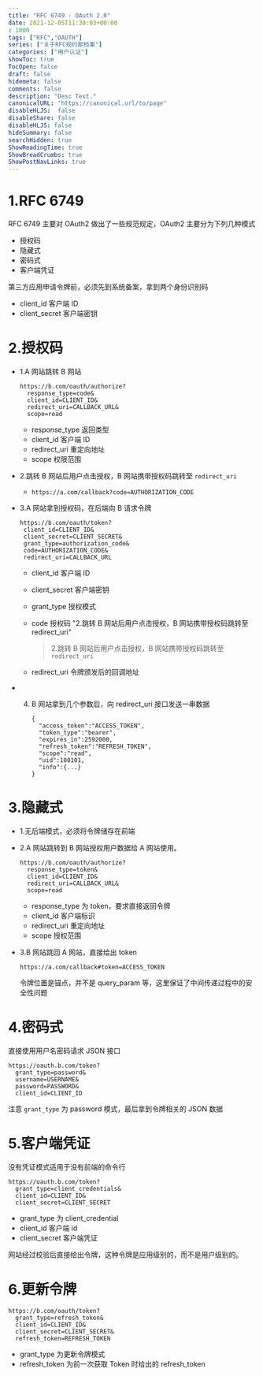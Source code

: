 ```yaml
---
title: "RFC 6749 - OAuth 2.0"
date: 2021-12-05T11:30:03+00:00
: 1000
tags: ["RFC","OAUTH"]
series: ["关于RFC规约那档事"]
categories: ["用户认证"]
showToc: true
TocOpen: false
draft: false
hidemeta: false
comments: false
description: "Desc Text."
canonicalURL: "https://canonical.url/to/page"
disableHLJS:  false
disableShare: false
disableHLJS: false
hideSummary: false
searchHidden: true
ShowReadingTime: true
ShowBreadCrumbs: true
ShowPostNavLinks: true
---
```


# 1.RFC 6749

RFC 6749 主要对 OAuth2 做出了一些规范规定，OAuth2 主要分为下列几种模式

- 授权码
- 隐藏式
- 密码式
- 客户端凭证

第三方应用申请令牌前，必须先到系统备案，拿到两个身份识别码

- client_id 客户端 ID
- client_secret 客户端密钥

# 2.授权码

- 1.A 网站跳转 B 网站
  
  ```
  https://b.com/oauth/authorize?
    response_type=code&
    client_id=CLIENT_ID&
    redirect_uri=CALLBACK_URL&
    scope=read
  ```
  
  - response_type 返回类型
  - client_id 客户端 ID
  - redirect_uri 重定向地址
  - scope 权限范围
- 2.跳转 B 网站后用户点击授权，B 网站携带授权码跳转至 `redirect_uri`
  
  - ```
    https://a.com/callback?code=AUTHORIZATION_CODE
    ```
- 3.A 网站拿到授权码，在后端向 B 请求令牌
  
  ```
  https://b.com/oauth/token?
   client_id=CLIENT_ID&
   client_secret=CLIENT_SECRET&
   grant_type=authorization_code&
   code=AUTHORIZATION_CODE&
   redirect_uri=CALLBACK_URL
  ```
  
  - client_id 客户端 ID
  - client_secret 客户端密钥
  - grant_type 授权模式
  - code  授权码 "2.跳转 B 网站后用户点击授权，B 网站携带授权码跳转至 redirect_uri"
    
    > 2.跳转 B 网站后用户点击授权，B 网站携带授权码跳转至 `redirect_uri`
  - redirect_uri 令牌颁发后的回调地址
- 4. B 网站拿到几个参数后，向 redirect_uri 接口发送一串数据
     
     ```
     {
       "access_token":"ACCESS_TOKEN",
       "token_type":"bearer",
       "expires_in":2592000,
       "refresh_token":"REFRESH_TOKEN",
       "scope":"read",
       "uid":100101,
       "info":{...}
     }
     ```

# 3.隐藏式

- 1.无后端模式，必须将令牌储存在前端
- 2.A 网站跳转到 B 网站授权用户数据给 A 网站使用。
  
  ```
  https://b.com/oauth/authorize?
    response_type=token&
    client_id=CLIENT_ID&
    redirect_uri=CALLBACK_URL&
    scope=read
  ```
  
  - response_type 为 token，要求直接返回令牌
  - client_id 客户端标识
  - redirect_uri 重定向地址
  - scope 授权范围
- 3.B 网站跳回 A 网站，直接给出 token
  
  ```
  https://a.com/callback#token=ACCESS_TOKEN
  ```
  
  令牌位置是锚点，并不是 query_param 等，这里保证了中间传递过程中的安全性问题

# 4.密码式

直接使用用户名密码请求 JSON 接口

```
https://oauth.b.com/token?
  grant_type=password&
  username=USERNAME&
  password=PASSWORD&
  client_id=CLIENT_ID
```

注意 `grant_type` 为 password 模式，最后拿到令牌相关的 JSON 数据

# 5.客户端凭证

没有凭证模式适用于没有前端的命令行

```
https://oauth.b.com/token?
  grant_type=client_credentials&
  client_id=CLIENT_ID&
  client_secret=CLIENT_SECRET
```

- grant_type 为 client_credential
- client_id 客户端 id
- client_secret 客户端凭证

网站经过校验后直接给出令牌，这种令牌是应用级别的，而不是用户级别的。

# 6.更新令牌

```
https://b.com/oauth/token?
  grant_type=refresh_token&
  client_id=CLIENT_ID&
  client_secret=CLIENT_SECRET&
  refresh_token=REFRESH_TOKEN
```

- grant_type 为更新令牌模式
- refresh_token 为前一次获取 Token 时给出的 refresh_token

